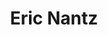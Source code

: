 ---
# Display name
title: Eric Nantz

# Is this the primary user of the site?
superuser: FALSE # true or false

# Role/position
role: Eli Lilly

social:
- icon: linkedin
  icon_pack: fab
  link: https://www.linkedin.com/in/eric-nantz-6621617
#- icon: github
#  icon_pack: fab
#  link: https://github.com/epijim
#- icon: link
#  icon_pack: fab
#  link: https://github.com/epijim

# Enter email to display Gravatar (if Gravatar enabled in Config)
email: 'nantz_eric@lilly.com'

# Highlight the author in author lists? (true/false)
highlight_name: false

# Organizational groups that you belong to (for People widget)
#   Set this to `[]` or comment out if you are not using People widget.
user_groups:
- Organising Committee
---